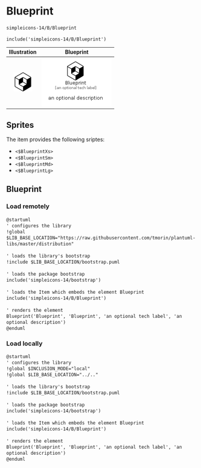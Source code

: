 # Blueprint


```text
simpleicons-14/B/Blueprint
```

```text
include('simpleicons-14/B/Blueprint')
```



| Illustration | Blueprint |
| :---: | :---: |
| ![illustration for Illustration](../../simpleicons-14/B/Blueprint.png) | ![illustration for Blueprint](../../simpleicons-14/B/Blueprint.Local.png) |



## Sprites
The item provides the following sriptes:

- `<$BlueprintXs>`
- `<$BlueprintSm>`
- `<$BlueprintMd>`
- `<$BlueprintLg>`





## Blueprint

### Load remotely
```plantuml
@startuml
' configures the library
!global $LIB_BASE_LOCATION="https://raw.githubusercontent.com/tmorin/plantuml-libs/master/distribution"

' loads the library's bootstrap
!include $LIB_BASE_LOCATION/bootstrap.puml

' loads the package bootstrap
include('simpleicons-14/bootstrap')

' loads the Item which embeds the element Blueprint
include('simpleicons-14/B/Blueprint')

' renders the element
Blueprint('Blueprint', 'Blueprint', 'an optional tech label', 'an optional description')
@enduml
```

### Load locally
```plantuml
@startuml
' configures the library
!global $INCLUSION_MODE="local"
!global $LIB_BASE_LOCATION="../.."

' loads the library's bootstrap
!include $LIB_BASE_LOCATION/bootstrap.puml

' loads the package bootstrap
include('simpleicons-14/bootstrap')

' loads the Item which embeds the element Blueprint
include('simpleicons-14/B/Blueprint')

' renders the element
Blueprint('Blueprint', 'Blueprint', 'an optional tech label', 'an optional description')
@enduml
```

